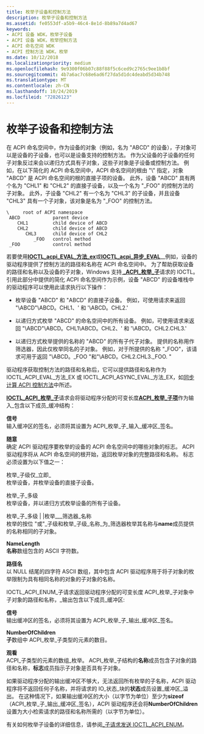 ```yaml
---
title: 枚举子设备和控制方法
description: 枚举子设备和控制方法
ms.assetid: fe0553df-a5b9-46c4-8e1d-8b89a7d4ad67
keywords:
- ACPI 设备 WDK，枚举子设备
- ACPI 设备 WDK，枚举控制方法
- ACPI 命名空间 WDK
- ACPI 控制方法 WDK，枚举
ms.date: 10/12/2018
ms.localizationpriority: medium
ms.openlocfilehash: 9e9300f06b07c88f88f5c6ced9c2765c9ee1b8bf
ms.sourcegitcommit: 4b7a6ac7c68e6ad6f27da5d1dc4deabd5d34b748
ms.translationtype: MT
ms.contentlocale: zh-CN
ms.lasthandoff: 10/24/2019
ms.locfileid: "72826123"
---
```

# <a name="enumerating-child-devices-and-control-methods"></a>枚举子设备和控制方法


在 ACPI 命名空间中，作为设备的对象（例如，名为 "ABCD" 的设备），子对象可以是设备的子设备，也可以是设备支持的控制方法。 作为父设备的子设备的任何子对象反过来会以递归方式具有子对象，这些子对象是子设备或控制方法。 例如，在以下简化的 ACPI 命名空间中，ACPI 命名空间的根由 "\\" 指定，对象 "ABCD" 是 ACPI 命名空间的根的直接子项的设备。 此外，设备 "ABCD" 具有两个名为 "CHL1" 和 "CHL2" 的直接子设备，以及一个名为 "\_FOO" 的控制方法的子对象。 此外，子设备 "CHL2" 有一个名为 "CHL3" 的子设备，并且设备 "CHL3" 具有一个子对象，该对象是名为 "\_FOO" 的控制方法。

```syntax
\     root of ACPI namespace
 ABCD            parent device 
    CHL1         child device of ABCD
    CHL2         child device of ABCD
       CHL3      child device of CHL2
          _FOO   control method
 _FOO            control method
```

若要使用[**IOCTL\_acpi\_EVAL\_方法\_ex**](https://docs.microsoft.com/windows-hardware/drivers/ddi/acpiioct/ni-acpiioct-ioctl_acpi_eval_method_ex)或[**IOCTL\_acpi\_异步\_EVAL**](https://docs.microsoft.com/windows-hardware/drivers/ddi/acpiioct/ni-acpiioct-ioctl_acpi_async_eval_method_ex)\_\_例如，设备的驱动程序提供了控制方法的路径和名称在 ACPI 命名空间中。 为了帮助获取设备的路径和名称以及设备的子对象，Windows 支持[ **\_ACPI\_枚举\_子**](https://docs.microsoft.com/windows-hardware/drivers/ddi/acpiioct/ni-acpiioct-ioctl_acpi_enum_children)请求的 IOCTL。 引用此部分中提供的简化 ACPI 命名空间作为示例，设备 "ABCD" 的设备堆栈中的驱动程序可以使用此请求执行以下操作：

-   枚举设备 "ABCD" 和 "ABCD" 的直接子设备。 例如，可使用请求来返回 "\\ABCD"\\ABCD。CHL1、' 和 '\\ABCD。CHL2.'

-   以递归方式枚举 "ABCD" 的命名空间中的所有设备。 例如，可使用请求来返回 "\\ABCD"\\ABCD。CHL1\\ABCD。CHL2、' 和 '\\ABCD。CHL2.CHL3.'

-   以递归方式枚举提供的名称的 "ABCD" 的所有子代子对象。 提供的名称用作筛选器，因此仅枚举同名的子对象。 例如，对于所提供的名称 "\_FOO"，该请求可用于返回 "\\ABCD。\_FOO "和"\\ABCD。CHL2.CHL3.\_FOO. "

驱动程序获取控制方法的路径和名称后，它可以提供路径和名称作为 IOCTL\_ACPI\_EVAL\_方法\_EX 或 IOCTL\_ACPI\_ASYNC\_EVAL\_方法\_EX，如[同步计算 ACPI 控制方法](evaluating-acpi-control-methods-synchronously.md)中所述。

[**IOCTL\_ACPI\_枚举\_子**](https://docs.microsoft.com/windows-hardware/drivers/ddi/acpiioct/ni-acpiioct-ioctl_acpi_enum_children)请求会将驱动程序分配的可变长度[**ACPI\_枚举\_子项**](https://docs.microsoft.com/windows-hardware/drivers/ddi/acpiioct/ns-acpiioct-_acpi_enum_children_input_buffer)作为输入\_包含以下成员\_缓冲结构：

<a href="" id="signature"></a>**信号**  
输入缓冲区的签名，必须将其设置为 ACPI\_枚举\_子\_输入\_缓冲区\_签名。

<a href="" id="flags"></a>**随意**  
确定 ACPI 驱动程序要枚举的设备的 ACPI 命名空间中的哪些对象的标志。 ACPI 驱动程序将从 ACPI 命名空间的根开始，返回枚举对象的完整路径和名称。 标志必须设置为以下值之一：

<a href="" id="enum-children-immediate-only"></a>枚举\_子级仅\_立即\_  
枚举设备，并枚举设备的直接子设备。

<a href="" id="enum-children-multilevel"></a>枚举\_子\_多级  
枚举设备，并以递归方式枚举设备的所有子设备。

<a href="" id="enum-children-multilevel----enum-children-name-is-filter-"></a>枚举\_子\_多级 | |枚举\_\_\_筛选器\_名称   
枚举的按位 "或"\_子级和枚举\_子级\_名称\_为\_筛选器枚举其名称与**name**成员提供的名称相同的子对象。

<a href="" id="namelength"></a>**NameLength**  
**名称**数组包含的 ASCII 字符数。

<a href="" id="name"></a>**路径名**  
以 NULL 结尾的四字符 ASCII 数组，其中包含 ACPI 驱动程序用于将子对象的枚举限制为具有相同名称的对象的子对象的名称。

IOCTL\_ACPI\_ENUM\_子请求返回驱动程序分配的可变长度 ACPI\_枚举\_子对象中子对象的路径和名称，\_输出包含以下成员\_缓冲区:

<a href="" id="signature"></a>**信号**  
输出缓冲区的签名，必须将其设置为 ACPI\_枚举\_子\_输出\_缓冲区\_签名。

<a href="" id="numberofchildren"></a>**NumberOfChildren**  
**子**数组中 ACPI\_枚举\_子类型的元素的数目。

<a href="" id="children"></a>**观看**  
ACPI\_子类型的元素的数组\_枚举。 ACPI\_枚举\_子结构的**名称**成员包含子对象的路径和名称，**标志**成员指示子对象是否具有子对象。

如果驱动程序分配的输出缓冲区不够大，无法返回所有枚举的子名称，ACPI 驱动程序将不返回任何子名称，并将请求的 IO\_状态\_块的**状态**成员设置\_缓冲区\_溢出。 在这种情况下，如果输出缓冲区的大小（以字节为单位）至少为**sizeof**（ACPI\_枚举\_子\_输出\_缓冲区\_签名），ACPI 驱动程序还会将**NumberOfChildren**设置为大小检索请求的路径和名称所需的（以字节为单位）。

有关如何枚举子设备的详细信息，请参阅[\_子请求发送 IOCTL\_ACPI\_ENUM](sending-an-ioctl-acpi-enum-children-request.md)。
